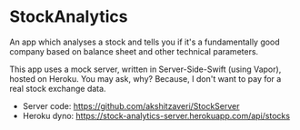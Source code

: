 # StockAnalytics
An app which analyses a stock and tells you if it's a fundamentally good company based on balance sheet and other technical parameters.

This app uses a mock server, written in Server-Side-Swift (using Vapor), hosted on Heroku. 
You may ask, why? Because, I don't want to pay for a real stock exchange data.
- Server code: https://github.com/akshitzaveri/StockServer
- Heroku dyno: https://stock-analytics-server.herokuapp.com/api/stocks
